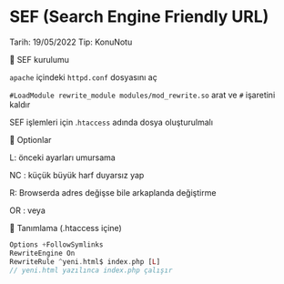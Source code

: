 # SEF (Search Engine Friendly URL)

Tarih: 19/05/2022
Tip: KonuNotu

<aside>
🔗 SEF kurulumu

</aside>

`apache` içindeki `httpd.conf` dosyasını aç

`#LoadModule rewrite_module modules/mod_rewrite.so` arat ve `#` işaretini kaldır

SEF işlemleri için .`htaccess` adında dosya oluşturulmalı

<aside>
🔗 Optionlar

</aside>

L: önceki ayarları umursama

NC : küçük büyük harf duyarsız yap

R: Browserda adres değişse bile arkaplanda değiştirme

OR : veya

<aside>
🔗 Tanımlama (.htaccess içine)

</aside>

```php
Options +FollowSymlinks
RewriteEngine On
RewriteRule ^yeni.html$ index.php [L]
// yeni.html yazılınca index.php çalışır
```